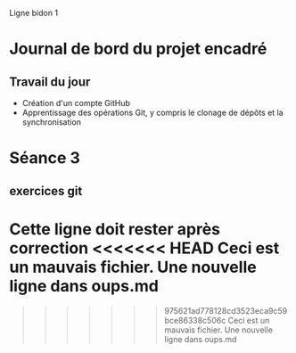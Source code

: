 Ligne bidon 1
# Journal de bord du projet encadré
## Travail du jour
- Création d'un compte GitHub
- Apprentissage des opérations Git, y compris le clonage de dépôts et la synchronisation
# Séance 3
## exercices git
Cette ligne doit rester après correction
<<<<<<< HEAD
Ceci est un mauvais fichier.
Une nouvelle ligne dans oups.md
=======
>>>>>>> 975621ad778128cd3523eca9c59bce86338c506c
Ceci est un mauvais fichier.
Une nouvelle ligne dans oups.md
